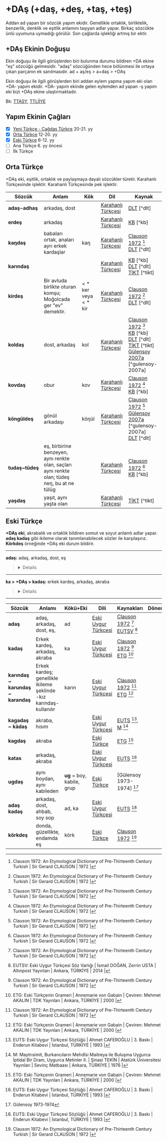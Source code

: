 # +DAş (+daş, +deş, +taş, +teş)

Addan ad yapan bir sözcük yapım ekidir. Genellikle ortaklık, birliktelik, benzerlik, denklik ve eşitlik anlamını taşıyan adlar yapar. Birkaç sözcükte ünlü uyumuna uymadığı görülür. Son çağlarda işlekliği artmış bir ektir. 

## +DAş Ekinin Doğuşu

Ekin doğuşu ile ilgili görüşlerden biri bulunma durumu bildiren +DA ekine "eş" sözcüğü gelmesidir. "adaş" sözcüğünden hece bölünmesi ile ortaya çıkan parçanın ek sanılmasıdır. ad + aş/eş > a+daş > +DAş

Ekin doğuşu ile ilgili görüşlerden biri addan eylem yapma yapım eki olan +DA- yapım ekidir. +DA- yapım ekinde gelen eylemden ad yapan -ş yapım eki bizi +DAş ekine ulaştırmaktadır.

Bk: [TTASY], [TTLİİYE]


## Yapım Ekinin Çağları

- [x] [Yeni Türkçe - Çağdaş Türkçe] 20-21. yy
- [x] [Orta Türkçe] 12-20. yy
- [x] [Eski Türkçe] 6-12. yy
- [ ] Ana Türkçe 6. yy öncesi
- [ ] İlk Türkçe

## Orta Türkçe

+DAş eki, eşitlik, ortaklık ve paylaşmaya dayalı sözcükler türetir. Karahanlı Türkçesinde işlektir. Karahanlı Türkçesinde pek işlektir.

| Sözcük | Anlam | Kök | Dil | Kaynak |
|--------|-------|-----|-----|--------|
| **adaş**~**adhaş** | arkadaş, dost | | [Karahanlı Türkçesi] | [DLT] [^dlt] |
| **erdeş** | arkadaş | | [Karahanlı Türkçesi] | [KB] [^kb] |
| **kaŋdaş** | babaları ortak, anaları ayrı erkek kardaşlar | kaŋ | [Karahanlı Türkçesi] | [Clauson 1972] [^clauson-72]<br>[DLT] [^dlt] |
| **karındaş** | | | [Karahanlı Türkçesi] | [KB] [^kb]<br>[DLT] [^dlt]<br>[TİKT] [^tikt] |
| **kirdeş** | Bir avluda birlikte oturan komşu; Moğolcada ger "ev" demektir. | < * ker veya < * kir | [Karahanlı Türkçesi] | [Clauson 1972] [^clauson-72]<br>[DLT] [^dlt] |
| **koldaş** | dost, arkadaş | kol | [Karahanlı Türkçesi] | [Clauson 1972] [^clauson-72]<br>[KB] [^kb]<br>[DLT] [^dlt]<br>[TİKT] [^tikt]<br>[Gülensoy 2007a] [^gulensoy-2007a] |
| **kovdaş** | obur | kov | [Karahanlı Türkçesi] | [Clauson 1972] [^clauson-72]<br>[KB] [^kb] |
| **köngüldeş** | gönül arkadaşı | köŋül | [Karahanlı Türkçesi] | [Clauson 1972] [^clauson-72]<br>[Gülensoy 2007a] [^gulensoy-2007a]<br>[DLT] [^dlt] |
| **tudaş~tüdeş** | eş, birbirine benzeyen, aynı renkte olan, saçları aynı renkte olan; tüdeş neŋ, bu at ne tülüg | | [Karahanlı Türkçesi] | [Clauson 1972] [^clauson-72]<br>[KB] [^kb] |
| **yaşdaş** | yaşıt, aynı yaşta olan | | [Karahanlı Türkçesi] | [TİKT] [^tikt] |

## Eski Türkçe
**+DAş eki**, akrabalık ve ortaklık bildiren somut ve soyut anlamlı adlar yapar. **adaş kadaş** gibi ikileme olarak tanımlanabilecek sözler ile karşılaşırız. **Körkdeş** örneğinde +DAş eki durum bildirir.

---
**adaş:**  adaş, arkadaş, dost, eş
> <details>
>
>    **Kök Sözcük:** ad  
>    **Yapım Eki:** +DAş  
>    **Diller:** Eski Uygur Türkçesi  
>    **Köken:** Türkçe  
>    **Kaynaklar:** [Clauson 1972], [EUTSV]
>    </details>
---
**ka > +DAş > kadaş:** erkek kardeş, arkadaş, akraba  
> <details> 
>
>   **Kök Sözcük:** ka  
>   **Yapım Eki:** +DAş  
>   **Diller:** Eski Uygur Türkçesi  
>   **Köken:** Türkçe  
>   **Kaynaklar:** [Clauson 1972], [ETG]  
>   </details>
---
| Sözcük | Anlamı | Kökü+Eki | Dili | Kaynakları | Dönemleri |
|--------|--------|----------|------|------------|-----------|
| **adaş** | adaş, arkadaş, dost, eş, | ad | [Eski Uygur Türkçesi] | [Clauson 1972] [^clauson-72]<br>[EUTSV] [^eutsv] |
| **kadaş** | Erkek kardeş, arkadaş, akraba | ka | [Eski Uygur Türkçesi] | [Clauson 1972] [^clauson-72]<br>[ETG] [^etg] |
| **karındaş ~ karundaş ~ karandaş** | Erkek kardeş; genellikle ikileme şeklinde -kız karındaş- kullanılır | karın | [Eski Uygur Türkçesi] | [Clauson 1972] [^clauson-72]<br>[ETG] [^etg] |
| **kagadaş ~ kādaş** | akraba, hısım | | [Eski Uygur Türkçesi] | [EUTS] [^euts], [M] [^m]|
| **kagdaş** | akraba | | [Eski Türkçe] | [ETG] [^etg] |
| **katas** | arkadaş, akraba | | [Eski Uygur Türkçesi] | [EUTS] [^euts] |
| **ugdaş** | aynı boydan, aynı kabileden | **ug**  = boy, kabile, grup | [Eski Türkçe] | [Gülensoy 1973-1974] [^gulensoy-73-74] |
| **adaş kadaş** | arkadaş, dost, ahbab, soy sop | ad, ka | [Eski Uygur Türkçesi] | [EUTS] [^euts] |
| **körkdeş** | donda, güzellikte, endamda eş | körk | [Eski Türkçe] | [Clauson 1972] [^clauson-72] |

[^clauson-72]:
    Clauson 1972: An Etymological Dictionary of Pre-Thirteenth Century Turkish | Sir Gerard CLAUSON | 1972 |
[^etg]: 
    ETG: Eski Türkçenin Grameri | Annemarie von Gabain | Çeviren: Mehmet AKALIN | TDK Yayınları | Ankara, TÜRKİYE | 2000 |  
[^euts]: 
    EUTS: Eski Uygur Türkçesi Sözlüğü | Ahmet CAFEROĞLU | 3. Baskı | Enderun Kitabevi | İstanbul, TÜRKİYE | 1993 |  
[^eutsv]: 
    EUTSV: Eski Uygur Türkçesi Söz Varlığı | İsmail DOĞAN, Zerrin USTA | Altınpost Yayınları | Ankara, TÜRKİYE | 2014 |  
[^gulensoy-73-74]:
    Gülensoy 1973-1974
[^m]: 
    M: Maytrısimit, Burkancıların Mehdîsi Maitreya ile Buluşma Uygurca İptidaî Bir Dram, Uygurca Metinler II. | Şinasi TEKİN | Atatürk Üniversitesi Yayınları | Sevinç Matbaası | Ankara, TÜRKİYE | 1976 |  


[AL]: # "Abuşka Lugâti veya Çağatay Sözlüğü | Besim ATALAY | Yayımlayan: Süleyman TONGUZALP | Ayyıldız Matbaası | Ankara, TÜRKİYE | 1970 |"
[AH]: # "Atabetü'ül-Hakayık | Reşit Rahmeti ARAT | TDK Yayınları | Ankara, TÜRKİYE | 2006 |"
[BT I-III-V-XX]: # "Berliner Turfantexte; Hazai, George, Peter Zieme, Fragmente der Uigurischen Version des ''Jin 'gain mit den Meister Fu, (Berliner Turfantexte I), Akademie - Verlag Berlin 1971; Zieme Peter, Vimalakırtinirdesasutra (Berliner Turfantexte XX) | Belgium | 2000 |"
[CC]: # "Kuman Lehçesi Sözlüğü Codex Cumanicus'un Türkçe Sözlük Dizini | Grönbech | Çeviren: Kemal AYTAÇ | Kültür Bakanlığı Yayınları | Ankara, TÜRKİYE | 1992 |"
[Clauson 1972]: # "An Etymological Dictionary of Pre-Thirteenth Century Turkish | Sir Gerard CLAUSON | 1972 |"
[Clauson 1973-1974]: # "Gülensoy 1973-1974"
[ÇBH]: # "Çaştani Bey Hikâyesi | F.W.K. Müller, A. von Gabain | Çeviren: S. HİMRAN | İstanbul, TÜRKİYE | 1945 |"
[DK]: # "Dede Korkut Kitabı | Bekir Sami ÖZSOY | Akçağ Yayınları | Ankara, TÜRKİYE | 2006 |"
[DLT]: # "Dîvânı Lugât'it-Türk Dizini, Endeks, Cilt IV | Çeviren: Besim Atalay | TDK Yayınları | Ankara, TÜRKİYE | 1999 |"
[DTO]: # "Dictionnaire Turk-Oriental, Des Ouvrages De Baber, D'aboul-Gâzi Et De Mir-Ali-Chir-Nevâi | Par M. Pavet De Courteille | A L'imprimerie Impreiale | Paris | 1870 |"
[EATE]: # "Eski Anadolu Türkçesinde Ekler | Gürer GÜLSEVİN | TDK Yayınları | Ankara, TÜRKİYE | 2007 |"
[ED]: # "Ed-Dürettü'l -Mudiyye Fi'l-Lügati't-Türkiyye | Recep TOPARLI | TDK Yayınları | Ankara, TÜRKİYE | 2003 |"
[EK]: # "El-Kavaninü'l-Külliye Li-Zapti'l-Lügati't-Türkiye | Recep TOPARLI, Sadi Çögenli, Nevzat H. YANIK | TDK Yayınları | Ankara, TÜRKİYE | 1999 |"
[ETG]: # "Eski Türkçenin Grameri | Annemarie von Gabain | Çeviren: Mehmet AKALIN | TDK Yayınları | Ankara, TÜRKİYE | 2000 |"
[ETŞ]: # "İslam Öncesi Türk Şiiri, Türk Dili, Eski Türk Şiiri Özel Sayısı, Cilt LI, S. 409, s.3-42 | Talat TEKİN | TDK Yayınları | 1986 |"
[ETT]: # "Eski Türkiye Türkçesi | Faruk Kadri TİMURTAŞ | Enderun Kitabevi | İstanbul, TÜRKİYE | 1987 |"
[ETY]: # "Eski Türk Yazıtları | Hüseyin Namık ORKUN | TDK Yayınları | Ankara, TÜRKİYE | 1987 |"
[EUTS]: # "Eski Uygur Türkçesi Sözlüğü | Ahmet CAFEROĞLU | 3. Baskı | Enderun Kitabevi | İstanbul, TÜRKİYE | 1993 |" 
[EUTSV]: # "Eski Uygur Türkçesi Söz Varlığı | İsmail DOĞAN, Zerrin USTA | Altınpost Yayınları | Ankara, TÜRKİYE | 2014 |"
[G]: # "Garib-nâme - Âşık Paşa, I/I-1/2 | Kemal YAVUZ | TDK Yayınları | İstanbul, TÜRKİYE | 2000 |"
[GT]: # "Gülistan Tercümesi | Seyf-i SARAYİ | Hazırlayan: Doc. Dr. Ali Fehmi KARAMANLIĞLI | TDK Yayınları | Ankara, TÜRKİYE | 1989 |"
[Gülensoy 2007a]: #
[H]: # "Huastuanift, von le Coq'un İngilizce Tercümesinden | Çeviren: S. İmran | Ankara, TÜRKİYE | 1941 |"
[HŞ]: # "Kutb'un Husrev ü Şirin'i ve Dil Hususiyetleri | Necmettin HACIEMİNOĞLU | TDK Yayınları | Ankara, TÜRKİYE | 2000 |"
[HTG]: # "Harezm Türkçesi ve Grameri | Necmettin HACIEMİNOĞLU | İstanbul Üniversitesi Edebiyat Fakültesi Yayınları | Ankara, TÜRKİYE | 1997 |"
[IB]: # "Irk Bitig Eski Uygurca Fal Kitabı | Talat TEKİN | Öncü Kitap | Ankara, TÜRKİYE | 2004 |"
[İKP]: # "İyi ve Kötü Prens Öyküsü | James Russell Hamilton | Çeviren: Vedat KÖKEN | TDK Yayınları | Ankara, TÜRKİYE | 1998 |"
[İML]: # "İbni Mühenna Lûgati | Aptullah BATTAL | TDK Yayınları | Ankara, TÜRKİYE | 1997 |"
[İMS]: # "İrşâdü'l-Mülûk Ve's-Selātin | Recep TOPARLI | TDK Yayınları | Ankara, TÜRKİYE | 1992 |"
[KB]: # "Kutadgu Bilig, Cilt I | Reşit Rahmeti ARAT | TDK Yayınları | Ankara, TÜRKİYE | 1999 |"
[KE]: # "Kısasü'l-Enbiya, Nasırü'd-Din Bin Burhanü'd-Din Rabguzi, II, Dizin | Aysun ATA | TDK Yayınları | Ankara, TÜRKİYE | 1997 |"
[KİP]: # "Kuanşi İm Pusar, Uygurca Metinler I | Şinasi TEKİN | TDK YAyınları | Ankara, TÜRKİYE | 1993 |"
[KTG]: # "Kıpçak Türkçesi Grameri | Ali Fehmi KARAMANLIOĞLU | TDK Yayınları | Ankara, TÜRKİYE | 1994 |"
[KM]: # "Kitâb-ı Mecmû-ı Tercümân-ı Türkî ve Acemî ve Mugalî | Recep TOPARLI, Sadi ÇÖGENLİ, Nevzat H. YANIK | TDK Yayınları | Ankara, TÜRKİYE | 2000 |"
[KÖUKY]: # "Köktürk ve Ötüken Uygur Kağanlığı Yazıtları | Hatice Şirin User | Kömen Yayınları | Konya, TÜRKİYE | 2009 |"
[KT]: # "XV. Yüzyıl Başlarında Yapılmış Kur'an Tercümesi, Cilt I | Muhammed Bin Hamza | Hazırlayan: Ahmet TOPALOĞLU | Millî Eğitim Basımevi | İstanbul, TÜRKİYE | 1976 |"
[KTS]: # "Kıpçak Türkçesi Sözlüğü | Recep TOPARLI, Hanifi VURAL, Recep KARAATLI | TDK Yayınları | Ankara, TÜRKİYE | 2007 |"
[KY]: # "Erzurumlu Mustafa Darîr, Kıssa-i Yusuf (Yusuf u Züleyhâ) | Leyla KARAHAN | Gazi Üniversitesi, Sosyal Bilimler Enstitüsü, Türk Dili ve Edebiyatı Bölümü, Doktora Tezi | Ankara, TÜRKİYE | 1985 |"
[LÇ]: # "Lugat-i Çağatay ve Türki-i Osmani, Şeyh Süleyman Efendi-i Buhârî, Cild-i Evvel | İstanbul | 1298 |"
[M]: # "Maytrısimit, Burkancıların Mehdîsi Maitreya ile Buluşma Uygurca İptidaî Bir Dram, Uygurca Metinler II. | Şinasi TEKİN | Atatürk Üniversitesi Yayınları | Sevinç Matbaası | Ankara, TÜRKİYE | 1976 |"
[ME]: # "Mukaddimetü'l-Edeb, Harezm Türkçesi ile Tercümeli Şuşter Nüshası | Nuri YÜCE | TDK Yayınları | Ankara, TÜRKİYE | 1993 |"
[ML]: # "Muhâkemetü'l-Lugateyn, İki Dilin Muhakemesi, Alî Şîr Nevâyî | Hazırlayan: F. Sema BARUTÇU ÖZÖNDER | TDK Yayınları | Ankara, TÜRKİYE | 1996 |"
[MM]: # "Mu'înü'l-Mürîd | Recep TOPARLI, Mustafa ARGUNŞAH | TDK Yayınları | Ankara, TÜRKİYE | 1996 |"
[MN]: # "Mecmū'atü'n-Nezā'ir-Metin, Dizin, Tıpkıbasım, Ömer bin Mezîd | Mustafa CANPOLAT | TDK Yayınları | Ankara, TÜRKİYE | 1995 |"
[MŞ]: # "Müntahâb-ı Şifâ I Giriş-Metin, Celâlüddin Hızır (Hacı Paşa) | Zafer ÖNLER | TDK Yayınları | Ankara, TÜRKİYE | 1990 |"
[MT]: # "Marzubān-nāme Tercümesi, İnceleme, Metin, Sözlük, Tıpkıbasım | Zeynep KORKMAZ | Sadru'd-din ŞEYHOĞLU | Ankara Üniversitesi Dil ve Tarih-Coğrafya Fakültesi Yayınları | Ankara, TÜRKİYE | 1973 |"
[NF]: # "Nehcü'l-Feradis, III, Dizin-Sözlük | Aysu ATA | TDK Yayınları | Ankara, TÜRKİYE | 1973 |"
[OKD]: # "Oğuz Kağan Destanı | Millî Eğitim Basımevi | İstanbul, TÜRKİYE | 1970 |"
[OKTS]: # "Orta Asya'da Bulunmuş Kur'an Tefsirinin Söz Varlığı XII-XII. Yüzyıllar | A. K. Borovkov | Çeviren: Halil İbrahim USTA, Ebülfez AMANOĞLU | TDK Yayınları | Ankara, TÜRKİYE | 2002 |"
[OT]: # "Orta Türkçe, Karahanlı, Harezm, Kıpçak ve Eski Anadolu Türkçesi | Burhan PAÇACIOĞLU | Sivas, TÜRKİYE | 1998 |"
[OTG]: # "Orhon Türkçesi Grameri | Talat TEKİN | Ankara, TÜRKİYE | 2000 |"
[OY]: # "Orhon Yazıtları, Kültigin, Bilge Kağan, Tonyukuk | Talat TEKİN | İstanbul, TÜRKİYE | 2003 || Orhun Abideleri | Muharrem ERGİN | Boğaziçi Yayınları | İstanbul, TÜRKİYE | 2004 |"
[OYSD]: # "Orhun Yazıtlarının Söz Dizimi | Cengiz ALYILMAZ | Erzurum, TÜRKİYE | 1994 |"
[S]: # "Sanglax, A Persian Guide to the Turkish Language by Muhammad Mahdi Xan, Facsimile Text, with an Introduction and Indices | Sir Gerard Clauson | London | 1960 |"
[SN]: # "Süheyl ü Nev-Bahar (İnceleme-Metin-Sözlük) | Cem DİLÇİN | TDK Yayınları | Ankara, TÜRKİYE | 1991 |"
[ŞSL]: # "Şeyh Süleyman Efendi-i Buhari Lugât-i Çağatay ve Türkî-i Osmanî (Cildi Evvel) | Durgut HÜSEYİN | Trakya Ünivversitesi Sosyal Bilimler Enstitüsü Türk Dili ve Edebiyatı Anabilim Dalı Yüksek Lisans Tezi | Edirne, TÜRKİYE | 1995 |"
[TaİKT]: # "Şirvanlı Mahmud Târih-i İbn-i Kesir Tercümesi (Giriş-İnceleme-Metin-Sözlük) | Muhammet YELTEN | TDK Yayınları | Ankara, TÜRKİYE | 1998 |" 
[TİKT]: # "Türkçe İlk Kur'an Tercümesi (Ryland Nüshası), Karahanlı Türkçesi (Giriş-Metin-Notlar-Dizin) | Aysu ATA | TDK Yayınları | Ankara, TÜRKİYE | 2004 |"
[TS]: # "Tarama Sözlüğü, C.I-VIII | TDK Yayınları | Ankara, TÜRKİYE | 1995-1996 |"
[TTASY]: # "Türkiye Türkçesi Ağızlarında Söz Yapımı - Doktora Tezi | Danışman: Prof. Dr. Ahat ÜSTÜNER | Hazırlayan: Ferdi GÜZEL | T.C. FIRAT ÜNİVERSİTESİ SOSYAL BİLİMLER ENSTİTÜSÜ TÜRK DİLİ VE EDEBİYATI ANA BİLİM DALI ESKİ TÜRK DİLİ BİLİM DALI | Türkiye Elazığ | 2015 |"
[TTLİİYE]: # "Tarihî Türk Lehçelerinde İsimden İsim Yapma Ekleri | Doç. Dr. Selim KÜÇÜK | Gözden Geçirilmiş 2. Baskı | Akçağ Yayınları | Ankara, TÜRKİYE | 2015 |" 
[UAY]: # "Uygurca Altun Yaruk | Ceval KAYA | TDK Yayınları | Ankara, TÜRKİYE | 1994 |"
[UM]: # "Uygurca Metinler II, Maytrısimit, Burkancıların Mehdîsi Maitreya ile Buluşma, Uygurca İptidai Bir Dram | Şinasi TEKİN | Sevinç Matbaası | Ankara, TÜRKİYE | 1976 |"
[UÜH]: # "Uygurca Üç Hikaye, Uıgurıca IV - B, C, D | F.W.K. MÜLLER, A. von Gabain | Çeviren: S. HİMRAN | İstanbul, TÜRKİYE | 1946 |"
[Üİ]: # "Üç İtigsizler, Giriş-metin-Tercüme, Notlar-İndeks, XXX Levha | F. Sema BARUTÇU ÖZÖNDER | TDK Yayınları | Ankara, TÜRKİYE | 1998 |"
[ÜLT]: # "Üss-i Lisân-ı Türkî | Mehmet SADIK | Hazırlayan: Prof. Dr. Recep TOPARLI, Ali ILGIN | TDK Yayınları | Ankara, TÜRKİYE | 2006 |" 
[YZ]: # "Yusuf u Züleyha | Şeyyad HAMZA | Dehri DİLÇİN | TDK Yayınları | Ankara, TÜRKİYE | 1946 |"


[Eski Türkçe]: <#>
[Orta Türkçe]: <#>
[Yeni Türkçe - Çağdaş Türkçe]: <#>
[Eski Uygur Türkçesi]: <#>
[Karahanlı Türkçesi]: <#>
[Harezm Türkçesi]: <#>

